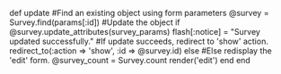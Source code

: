   def update
    #Find an existing object using form parameters
    @survey = Survey.find(params[:id])
    #Update the object
    if @survey.update_attributes(survey_params)
      flash[:notice] = "Survey updated successfully."
      #If update succeeds, redirect to 'show' action.
      redirect_to(:action => 'show', :id => @survey.id)
    else
      #Else redisplay the 'edit' form.
      @survey_count = Survey.count
      render('edit')
    end
  end
